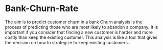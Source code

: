 # Bank-Churn-Rate
The aim is to predict customer churn in a bank Churn analysis is the process of predicting those who are most likely to abandon a company. It is important if you consider that finding a new customer is harder and more costly than keep the existing customer. This analysis is like a tool that gives the decision on how to strategize to keep existing customers..
